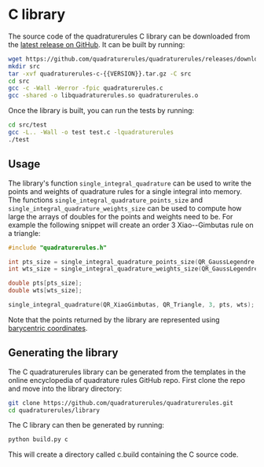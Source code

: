 # C library

The source code of the quadraturerules C library can be downloaded from the
[latest release on GitHub](https://github.com/quadraturerules/quadraturerules/releases/latest/).
It can be built by running:

```bash
wget https://github.com/quadraturerules/quadraturerules/releases/download/{{VERSION}}/quadraturerules-c-{{VERSION}}.tar.gz
mkdir src
tar -xvf quadraturerules-c-{{VERSION}}.tar.gz -C src
cd src
gcc -c -Wall -Werror -fpic quadraturerules.c
gcc -shared -o libquadraturerules.so quadraturerules.o
```

Once the library is built, you can run the tests by running:

```bash
cd src/test
gcc -L.. -Wall -o test test.c -lquadraturerules
./test
```

## Usage

The library's function `single_integral_quadrature` can be used to write the points and weights
of quadrature rules for a single integral into memory. The functions `single_integral_quadrature_points_size` and
`single_integral_quadrature_weights_size` can be used to compute how large the arrays of doubles for the points and weights
need to be. For example the following snippet will create an order 3 Xiao--Gimbutas rule on a
triangle:

```c
#include "quadraturerules.h"

int pts_size = single_integral_quadrature_points_size(QR_GaussLegendre, QR_Interval, 3);
int wts_size = single_integral_quadrature_weights_size(QR_GaussLegendre, QR_Interval, 3);

double pts[pts_size];
double wts[wts_size];

single_integral_quadrature(QR_XiaoGimbutas, QR_Triangle, 3, pts, wts);
```

Note that the points returned by the library are represented using
[barycentric coordinates](/barycentric.md).

## Generating the library
The C quadraturerules library can be generated from the templates in the online encyclopedia
of quadrature rules GitHub repo. First clone the repo and move into the library directory:

```bash
git clone https://github.com/quadraturerules/quadraturerules.git
cd quadraturerules/library
```

The C library can then be generated by running:

```bash
python build.py c
```

This will create a directory called c.build containing the C source code.
